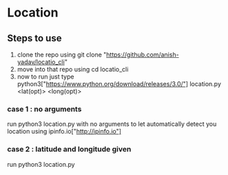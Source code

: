 # Location

## Steps to use

1. clone the repo using git clone "https://github.com/anish-yadav/locatio_cli"
2. move into that repo using cd locatio_cli
3. now to run just type python3["https://www.python.org/download/releases/3.0/"] location.py <lat(opt)> <long(opt)>

### case 1 : no arguments
run python3 location.py with no arguments to let automatically detect you location using ipinfo.io["http://ipinfo.io"]

### case 2 : latitude and longitude given

run python3 location.py <latitude> <longitude>
